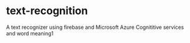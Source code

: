 # text-recognition
A text recognizer using firebase and Microsoft Azure Cognititive services
and word meaning1
